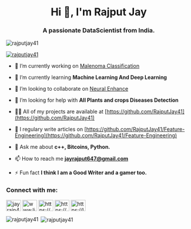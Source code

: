 <h1 align="center">Hi 👋, I'm Rajput Jay</h1>
<h3 align="center">A passionate DataScientist from India.</h3>

<p align="left"> <img src="https://komarev.com/ghpvc/?username=rajputjay41&label=Profile%20views&color=0e75b6&style=flat" alt="rajputjay41" /> </p>

<p align="left"> <a href="https://github.com/ryo-ma/github-profile-trophy"><img src="https://github-profile-trophy.vercel.app/?username=RajputJay41" alt="rajputjay41" /></a> </p>


- 🔭 I’m currently working on [Malenoma Classification](https://github.com/RajputJay41/Malenoma--classification)

- 🌱 I’m currently learning **Machine Learning And Deep Learning**

- 👯 I’m looking to collaborate on [Neural Enhance](https://github.com/alexjc/neural-enhance)

- 🤝 I’m looking for help with **All Plants and crops Diseases Detection**

- 👨‍💻 All of my projects are available at [https://github.com/RajputJay41](https://github.com/RajputJay41)

- 📝 I regulary write articles on [https://github.com/RajputJay41/Feature-Engineering](https://github.com/RajputJay41/Feature-Engineering)

- 💬 Ask me about **c++, Bitcoins, Python.**

- 📫 How to reach me **jayrajput647@gmail.com**

- ⚡ Fun fact **I think I am a Good Writer and a gamer too.**

<p align="left">
<h3 align="left">Connect with me:</h3>
<a href="https://twitter.com/jayrajp41594508" target="blank"><img align="center" src="https://cdn.jsdelivr.net/npm/simple-icons@3.0.1/icons/twitter.svg" alt="jayrajp41594508" height="30" width="40" /></a>
<a href="https://linkedin.com/in/www.linkedin.com/in/jay-rajput-4bb13116b" target="blank"><img align="center" src="https://cdn.jsdelivr.net/npm/simple-icons@3.0.1/icons/linkedin.svg" alt="www.linkedin.com/in/jay-rajput-4bb13116b" height="30" width="40" /></a>
<a href="https://instagram.com/https://www.instagram.com/intelligencesio_ds" target="blank"><img align="center" src="https://cdn.jsdelivr.net/npm/simple-icons@3.0.1/icons/instagram.svg" alt="https://www.instagram.com/intelligencesio_ds" height="30" width="40" /></a>
<a href="https://www.youtube.com/c/https://www.youtube.com/channel/all about ai and gaming" target="blank"><img align="center" src="https://cdn.jsdelivr.net/npm/simple-icons@3.0.1/icons/youtube.svg" alt="https://www.youtube.com/channel/all about ai and gaming" height="30" width="40" /></a>
<a href="https://www.leetcode.com/https://leetcode.com/jayrajput647/" target="blank"><img align="center" src="https://cdn.jsdelivr.net/npm/simple-icons@3.0.1/icons/leetcode.svg" alt="https://leetcode.com/jayrajput647/" height="30" width="40" /></a>
</p>



<p><img align="left" src="https://github-readme-stats.vercel.app/api/top-langs/?username=rajputjay41&layout=compact" alt="rajputjay41" /></p>

<p>&nbsp;<img align="center" src="https://github-readme-stats.vercel.app/api?username=rajputjay41&show_icons=true" alt="rajputjay41" /></p>

